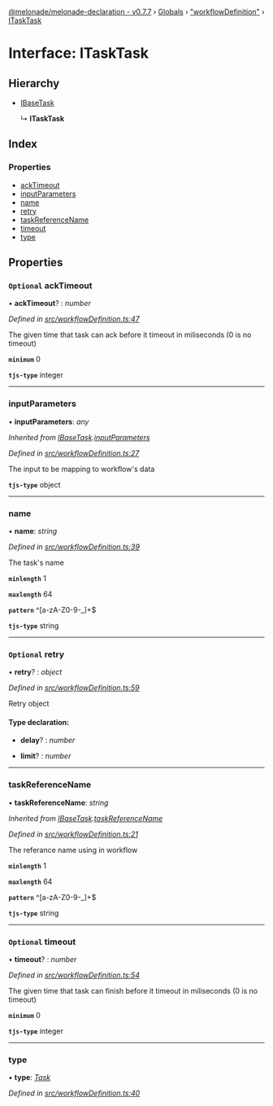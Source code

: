[@melonade/melonade-declaration - v0.7.7](../README.md) › [Globals](../globals.md) › ["workflowDefinition"](../modules/_workflowdefinition_.md) › [ITaskTask](_workflowdefinition_.itasktask.md)

# Interface: ITaskTask

## Hierarchy

* [IBaseTask](_workflowdefinition_.ibasetask.md)

  ↳ **ITaskTask**

## Index

### Properties

* [ackTimeout](_workflowdefinition_.itasktask.md#optional-acktimeout)
* [inputParameters](_workflowdefinition_.itasktask.md#inputparameters)
* [name](_workflowdefinition_.itasktask.md#name)
* [retry](_workflowdefinition_.itasktask.md#optional-retry)
* [taskReferenceName](_workflowdefinition_.itasktask.md#taskreferencename)
* [timeout](_workflowdefinition_.itasktask.md#optional-timeout)
* [type](_workflowdefinition_.itasktask.md#type)

## Properties

### `Optional` ackTimeout

• **ackTimeout**? : *number*

*Defined in [src/workflowDefinition.ts:47](https://github.com/devit-tel/melonade-declaration/blob/7d6c74f/src/workflowDefinition.ts#L47)*

The given time that task can ack before it timeout in miliseconds (0 is no timeout)

**`minimum`** 0

**`tjs-type`** integer

___

###  inputParameters

• **inputParameters**: *any*

*Inherited from [IBaseTask](_workflowdefinition_.ibasetask.md).[inputParameters](_workflowdefinition_.ibasetask.md#inputparameters)*

*Defined in [src/workflowDefinition.ts:27](https://github.com/devit-tel/melonade-declaration/blob/7d6c74f/src/workflowDefinition.ts#L27)*

The input to be mapping to workflow's data

**`tjs-type`** object

___

###  name

• **name**: *string*

*Defined in [src/workflowDefinition.ts:39](https://github.com/devit-tel/melonade-declaration/blob/7d6c74f/src/workflowDefinition.ts#L39)*

The task's name

**`minlength`** 1

**`maxlength`** 64

**`pattern`** ^[a-zA-Z0-9-_]+$

**`tjs-type`** string

___

### `Optional` retry

• **retry**? : *object*

*Defined in [src/workflowDefinition.ts:59](https://github.com/devit-tel/melonade-declaration/blob/7d6c74f/src/workflowDefinition.ts#L59)*

Retry object

#### Type declaration:

* **delay**? : *number*

* **limit**? : *number*

___

###  taskReferenceName

• **taskReferenceName**: *string*

*Inherited from [IBaseTask](_workflowdefinition_.ibasetask.md).[taskReferenceName](_workflowdefinition_.ibasetask.md#taskreferencename)*

*Defined in [src/workflowDefinition.ts:21](https://github.com/devit-tel/melonade-declaration/blob/7d6c74f/src/workflowDefinition.ts#L21)*

The referance name using in workflow

**`minlength`** 1

**`maxlength`** 64

**`pattern`** ^[a-zA-Z0-9-_]+$

**`tjs-type`** string

___

### `Optional` timeout

• **timeout**? : *number*

*Defined in [src/workflowDefinition.ts:54](https://github.com/devit-tel/melonade-declaration/blob/7d6c74f/src/workflowDefinition.ts#L54)*

The given time that task can finish before it timeout in miliseconds (0 is no timeout)

**`minimum`** 0

**`tjs-type`** integer

___

###  type

• **type**: *[Task](../enums/_task_.tasktypes.md#task)*

*Defined in [src/workflowDefinition.ts:40](https://github.com/devit-tel/melonade-declaration/blob/7d6c74f/src/workflowDefinition.ts#L40)*
